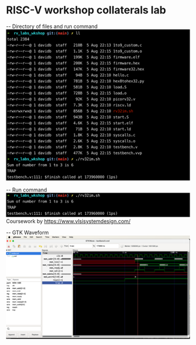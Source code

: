 # RISC-V workshop collaterals lab

-- Directory of files and run command
![image](../images/rv_labs_dir.png)

-- Run command
![image](../images/rv_labs_run.png)
Coursework by https://www.vlsisystemdesign.com/

-- GTK Waveform
![image](../images/rv_labs_gtkwave.png)
